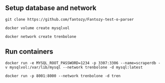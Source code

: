 ## Setup database and network

```
git clone https://github.com/fantozy/Fantozy-test-o-parser
```

```
docker volume create mysqlvol
```

```
docker network create trenbolone
```

## Run containers
```
docker run -e MYSQL_ROOT_PASSWORD=1234 -p 3307:3306 --name=scraperdb -v mysqlvol:/var/lib/mysql --network trenbolone -d mysql:latest
```

```
docker run -p 8001:8000 --network trenbolone -d tren
```